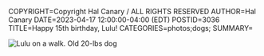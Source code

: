 COPYRIGHT=Copyright Hal Canary / ALL RIGHTS RESERVED
AUTHOR=Hal Canary
DATE=2023-04-17 12:00:00-04:00 (EDT)
POSTID=3036
TITLE=Happy 15th birthday, Lulu! 
CATEGORIES=photos;dogs;
SUMMARY=

![Lulu on a walk. Old 20-lbs dog](/photos/PXL_20230417_105413571_2.jpg)
